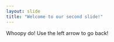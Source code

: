 ```yaml
---
layout: slide
title: "Welcome to our second slide!"
---
```

Whoopy do!
Use the left arrow to go back!
